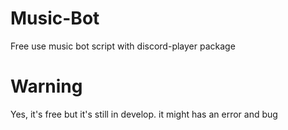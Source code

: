 # Music-Bot
Free use music bot script with discord-player package

# Warning
Yes, it's free but it's still in develop. it might has an error and bug
